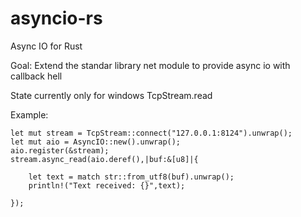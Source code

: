 # asyncio-rs
Async IO for Rust

Goal: Extend the standar library net module to provide async io with callback hell

State
    currently only for windows
    TcpStream.read

Example:

    let mut stream = TcpStream::connect("127.0.0.1:8124").unwrap();
	let mut aio = AsyncIO::new().unwrap();
	aio.register(&stream);
	stream.async_read(aio.deref(),|buf:&[u8]|{
	
		let text = match str::from_utf8(buf).unwrap();
		println!("Text received: {}",text);
		
	});